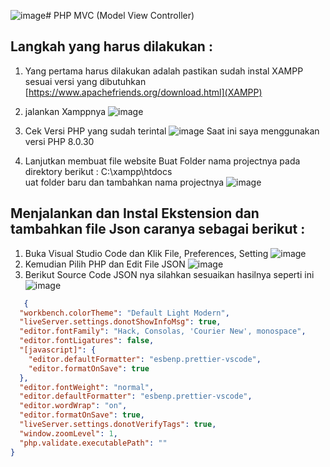 ![image](https://github.com/kerjabhakti/PWA231/assets/15622730/7a12ab90-9e07-4382-9fe5-6512391947fb)# PHP MVC (Model View Controller)
## Langkah yang harus dilakukan :
1. Yang pertama harus dilakukan adalah pastikan sudah instal XAMPP sesuai versi yang dibutuhkan [https://www.apachefriends.org/download.html](XAMPP)
2. jalankan Xamppnya
   ![image](https://github.com/kerjabhakti/PWA231/assets/15622730/e7fb186d-0efe-4104-895d-d4ff89d8765f)
4. Cek Versi PHP yang sudah terintal
   ![image](https://github.com/kerjabhakti/PWA231/assets/15622730/1eebda76-7d92-48c8-84f5-3da568930fc7)
   Saat ini saya menggunakan versi PHP 8.0.30

6. Lanjutkan membuat file website
   Buat Folder nama projectnya pada direktory berikut : C:\xampp\htdocs\
   uat folder baru dan tambahkan nama projectnya
   ![image](https://github.com/kerjabhakti/PWA231/assets/15622730/abadfb0b-6965-427b-b660-cb37db1104ee)

## Menjalankan dan Instal Ekstension dan tambahkan file Json caranya sebagai berikut :
1. Buka Visual Studio Code dan Klik File, Preferences, Setting
   ![image](https://github.com/kerjabhakti/PWA231/assets/15622730/1ab0808d-e897-4561-9298-5356b33b1886)
2. Kemudian Pilih PHP dan Edit File JSON
   ![image](https://github.com/kerjabhakti/PWA231/assets/15622730/7839ce3f-85ad-40ca-9e15-cca2de98bc28)
3. Berikut Source Code JSON nya silahkan sesuaikan hasilnya seperti ini
   ![image](https://github.com/kerjabhakti/PWA231/assets/15622730/847ac8e3-8b6d-4ffb-9827-0707456b42bb)

```json
   {
  "workbench.colorTheme": "Default Light Modern",
  "liveServer.settings.donotShowInfoMsg": true,
  "editor.fontFamily": "Hack, Consolas, 'Courier New', monospace",
  "editor.fontLigatures": false,
  "[javascript]": {
    "editor.defaultFormatter": "esbenp.prettier-vscode",
    "editor.formatOnSave": true
  },
  "editor.fontWeight": "normal",
  "editor.defaultFormatter": "esbenp.prettier-vscode",
  "editor.wordWrap": "on",
  "editor.formatOnSave": true,
  "liveServer.settings.donotVerifyTags": true,
  "window.zoomLevel": 1,
  "php.validate.executablePath": ""
}
```

   
